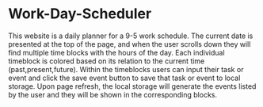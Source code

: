 # Work-Day-Scheduler

This website is a daily planner for a 9-5 work schedule. The current date is presented at the top of the page, and when the user scrolls down they will find multiple time blocks with the hours of the day. Each individual timeblock is colored based on its relation to the current time (past,present,future).
Within the timeblocks users can input their task or event and click the save event button to save that task or event to local storage.
Upon page refresh, the local storage will generate the events listed by the user and they will be shown in the corresponding blocks.

